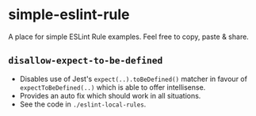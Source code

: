# simple-eslint-rule

A place for simple ESLint Rule examples. Feel free to copy, paste & share.

## `disallow-expect-to-be-defined`

- Disables use of Jest's `expect(..).toBeDefined()` matcher in favour of `expectToBeDefined(..)` which is able to offer intellisense.
- Provides an auto fix which should work in all situations.
- See the code in `./eslint-local-rules`.
